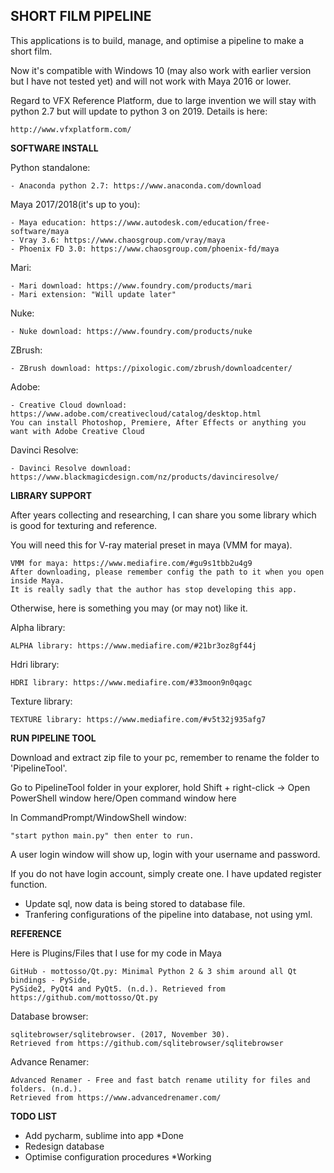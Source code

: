## **SHORT FILM PIPELINE**

This applications is to build, manage, and optimise a pipeline to make a short film.

Now it's compatible with Windows 10 (may also work with earlier version but I have not tested yet) and will not work with Maya 2016 or lower.

Regard to VFX Reference Platform, due to large invention we will stay with python 2.7 but will update to python 3 on 2019.
Details is here:

    http://www.vfxplatform.com/

**SOFTWARE INSTALL**

Python standalone:

    - Anaconda python 2.7: https://www.anaconda.com/download

Maya 2017/2018(it's up to you):

    - Maya education: https://www.autodesk.com/education/free-software/maya
    - Vray 3.6: https://www.chaosgroup.com/vray/maya
    - Phoenix FD 3.0: https://www.chaosgroup.com/phoenix-fd/maya

Mari:

    - Mari download: https://www.foundry.com/products/mari
    - Mari extension: "Will update later"

Nuke:

    - Nuke download: https://www.foundry.com/products/nuke

ZBrush:

    - ZBrush download: https://pixologic.com/zbrush/downloadcenter/

Adobe:

    - Creative Cloud download: https://www.adobe.com/creativecloud/catalog/desktop.html
    You can install Photoshop, Premiere, After Effects or anything you want with Adobe Creative Cloud

Davinci Resolve:

    - Davinci Resolve download: https://www.blackmagicdesign.com/nz/products/davinciresolve/

**LIBRARY SUPPORT**

After years collecting and researching, I can share you some library which is good for texturing and reference.

You will need this for V-ray material preset in maya (VMM for maya).

    VMM for maya: https://www.mediafire.com/#gu9s1tbb2u4g9
    After downloading, please remember config the path to it when you open inside Maya.
    It is really sadly that the author has stop developing this app.

Otherwise, here is something you may (or may not) like it.

Alpha library:

    ALPHA library: https://www.mediafire.com/#21br3oz8gf44j

Hdri library:

    HDRI library: https://www.mediafire.com/#33moon9n0qagc

Texture library:

    TEXTURE library: https://www.mediafire.com/#v5t32j935afg7

**RUN PIPELINE TOOL**

Download and extract zip file to your pc, remember to rename the folder to 'PipelineTool'.

Go to PipelineTool folder in your explorer, hold Shift + right-click -> Open PowerShell window here/Open command window here

In CommandPrompt/WindowShell window:

    "start python main.py" then enter to run.

A user login window will show up, login with your username and password.

If you do not have login account, simply create one. I have updated register function.

* Update sql, now data is being stored to database file.
* Tranfering configurations of the pipeline into database, not using yml.

**REFERENCE**

Here is Plugins/Files that I use for my code in Maya

    GitHub - mottosso/Qt.py: Minimal Python 2 & 3 shim around all Qt bindings - PySide,
    PySide2, PyQt4 and PyQt5. (n.d.). Retrieved from https://github.com/mottosso/Qt.py

Database browser:

    sqlitebrowser/sqlitebrowser. (2017, November 30).
    Retrieved from https://github.com/sqlitebrowser/sqlitebrowser

Advance Renamer:

    Advanced Renamer - Free and fast batch rename utility for files and folders. (n.d.).
    Retrieved from https://www.advancedrenamer.com/

**TODO LIST**

- Add pycharm, sublime into app *Done
- Redesign database
- Optimise configuration procedures *Working
